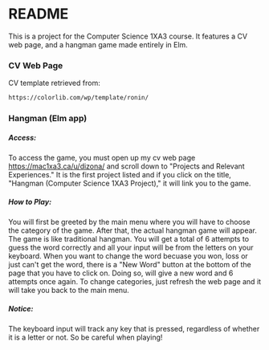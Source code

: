 # README
This is a project for the Computer Science 1XA3 course. It features a CV web page, and a hangman game made entirely in Elm.
### CV Web Page
CV template retrieved from:
```sh
https://colorlib.com/wp/template/ronin/
```
### Hangman (Elm app)
##### Access:
To access the game, you must open up my cv web page https://mac1xa3.ca/u/dizona/ and scroll down to "Projects and Relevant Experiences." It is the first project listed and if you click on the title, "Hangman (Computer Science 1XA3 Project)," it will link you to the game.

##### How to Play:
You will first be greeted by the main menu where you will have to choose the category of the game. After that, the actual hangman game will appear. The game is like traditional hangman. You will get a total of 6 attempts to guess the word correctly and all your input will be from the letters on your keyboard. When you want to change the word becuase you won, loss or just can't get the word, there is a "New Word" button at the bottom of the page that you have to click on. Doing so, will give a new word and 6 attempts once again. To change categories, just refresh the web page and it will take you back to the main menu.
##### Notice: 
The keyboard input will track any key that is pressed, regardless of whether it is a letter or not. So be careful when playing!



